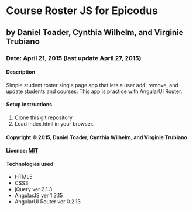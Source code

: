 # Course Roster JS for Epicodus
## by Daniel Toader, Cynthia Wilhelm, and Virginie Trubiano
### Date: April 21, 2015 (last update April 27, 2015)
#### Description
Simple student roster single page app that lets a user add, remove, and update students and courses. This app is practice with AngularUI Router.

#### Setup instructions
1. Clone this git repository
2. Load index.html in your browser.

#### Copyright © 2015, Daniel Toader, Cynthia Wilhelm, and Virginie Trubiano

#### License: [MIT](https://github.com/twbs/bootstrap/blob/master/LICENSE)

#### Technologies used
- HTML5
- CSS3
- jQuery ver 2.1.3
- AngularJS ver 1.3.15
- AngularUI Router ver 0.2.13

